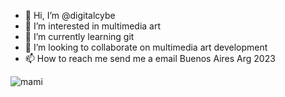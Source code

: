 - 👋 Hi, I’m @digitalcybe
- 👀 I’m interested in multimedia art
- 🌱 I’m currently learning git
- 💞️ I’m looking to collaborate on multimedia art development
- 📫 How to reach me send me a email
Buenos Aires Arg 2023
<!---
digitalcybe/digitalcybe is a ✨ special ✨ repository because its `README.md` (this file) appears on your GitHub profile.
You can click the Preview link to take a look at your changes.
--->
![mami](https://github.com/digitalcybe/digitalcybe/assets/133819972/55c8c73a-4258-4865-95d6-fe420a46823a)

